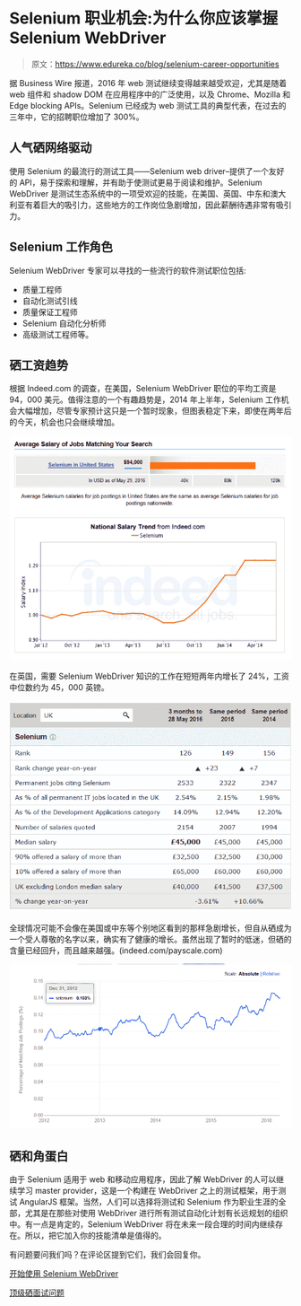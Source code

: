 # Selenium 职业机会:为什么你应该掌握 Selenium WebDriver

> 原文：<https://www.edureka.co/blog/selenium-career-opportunities>

据 Business Wire 报道，2016 年 web 测试继续变得越来越受欢迎，尤其是随着 web 组件和 shadow DOM 在应用程序中的广泛使用，以及 Chrome、Mozilla 和 Edge blocking APIs。Selenium 已经成为 web 测试工具的典型代表，在过去的三年中，它的招聘职位增加了 300%。

## **人气硒网络驱动**

使用 Selenium 的最流行的测试工具——Selenium web driver–提供了一个友好的 API，易于探索和理解，并有助于使测试更易于阅读和维护。Selenium WebDriver 是测试生态系统中的一项受欢迎的技能，在美国、英国、中东和澳大利亚有着巨大的吸引力，这些地方的工作岗位急剧增加，因此薪酬待遇非常有吸引力。

## Selenium 工作角色

Selenium WebDriver 专家可以寻找的一些流行的软件测试职位包括:

*   质量工程师
*   自动化测试引线
*   质量保证工程师
*   Selenium 自动化分析师
*   高级测试工程师等。

## 硒工资趋势

根据 Indeed.com 的调查，在美国，Selenium WebDriver 职位的平均工资是 94，000 美元。值得注意的一个有趣趋势是，2014 年上半年，Selenium 工作机会大幅增加，尽管专家预计这只是一个暂时现象，但图表稳定下来，即使在两年后的今天，机会也只会继续增加。

![Image3](img/777b858fc14bb07fe34886f79be39cb0.png)

在英国，需要 Selenium WebDriver 知识的工作在短短两年内增长了 24%，工资中位数约为 45，000 英镑。

![Image1](img/b41e79990ae5c88e7d39db797f560af4.png)

全球情况可能不会像在美国或中东等个别地区看到的那样急剧增长，但自从硒成为一个受人尊敬的名字以来，确实有了健康的增长。虽然出现了暂时的低迷，但硒的含量已经回升，而且越来越强。(indeed.com/payscale.com)

![Image2](img/0101f2d291f7d49eb303fd41d1f81653.png)

## 硒和角蛋白

由于 Selenium 适用于 web 和移动应用程序，因此了解 WebDriver 的人可以继续学习 master provider，这是一个构建在 WebDriver 之上的测试框架，用于测试 AngularJS 框架。当然，人们可以选择将测试和 Selenium 作为职业生涯的全部，尤其是在那些对使用 WebDriver 进行所有测试自动化计划有长远规划的组织中。有一点是肯定的，Selenium WebDriver 将在未来一段合理的时间内继续存在。所以，把它加入你的技能清单是值得的。

有问题要问我们吗？在评论区提到它们，我们会回复你。

[开始使用 Selenium WebDriver](https://www.edureka.co/testing-with-selenium-webdriver)

[顶级硒面试问题](https://www.edureka.co/blog/interview-questions/top-selenium-interview-questions-for-beginners/)